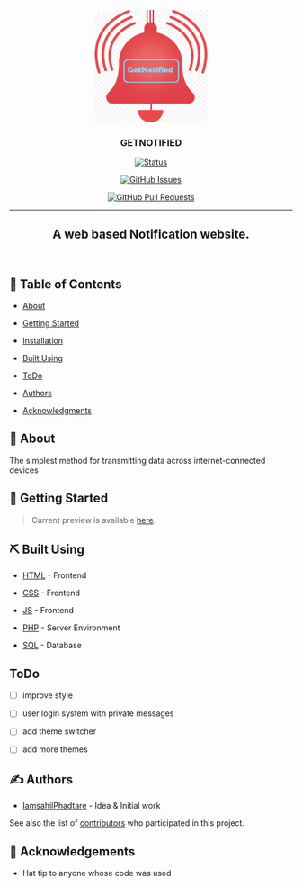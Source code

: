 <div align="center"> 

   <a href="" rel="noopener"> 
   

  <img width=200px height=200px src="Resources/Icon.jpg" alt="Project logo"></a> 

 </div> 

  

 <h3 align="center">GETNOTIFIED</h3> 

  

 <div align="center"> 

  

   [![Status](https://img.shields.io/badge/status-active-success.svg)]()  

   [![GitHub Issues](https://img.shields.io/github/issues/IamsahilPhadtare/GetNotified.svg)](https://github.com/IamsahilPhadtare/GetNotified/issues) 

   [![GitHub Pull Requests](https://img.shields.io/github/issues-pr/IamsahilPhadtare/GetNotified.svg)](https://github.com/iamsahilphadtare/GetNotified/pulls) 

  

 </div> 

  

 --- 

  

 <h2 align="center"> A web based Notification website.</h2>

     

 </br> 

  

 ## 📝 Table of Contents 

 - [About](#about) 

 - [Getting Started](#getting_started) 

 - [Installation](#installation) 

 - [Built Using](#built_using) 

 - [ToDo](#todo) 

 - [Authors](#authors) 

 - [Acknowledgments](#acknowledgement) 

  

 ## 🧐 About <a name = "about"></a> 

 The simplest method for transmitting data across internet-connected devices 

  

 ## 🏁 Getting Started <a name = "getting_started"></a> 

 > Current preview is available [here](https://getnotified.tk/). 

  

  

 ## ⛏️ Built Using <a name = "built_using"></a> 

 - [HTML](https://html.com/) - Frontend 

 - [CSS](https://developer.mozilla.org/en-US/docs/Web/CSS) - Frontend 

 - [JS](https://www.javascript.com/) - Frontend 

 - [PHP](https://www.php.net/) - Server Environment 

 - [SQL](https://www.mysql.com/) - Database 

  

 ## ToDo<a name ="todo"></a>  

 - [ ] improve style 

 - [ ] user login system with private messages

 - [ ] add theme switcher 

 - [ ] add more themes 

  

 ## ✍️ Authors <a name = "authors"></a> 

 - [IamsahilPhadtare](https://github.com/IamsahilPhadtare) - Idea & Initial work 

  

 See also the list of [contributors](https://github.com/IamsahilPhadtare/GetNotified/graphs/contributors) who participated in this project. 

  

 ## 🎉 Acknowledgements <a name = "acknowledgement"></a> 

 - Hat tip to anyone whose code was used 

  


